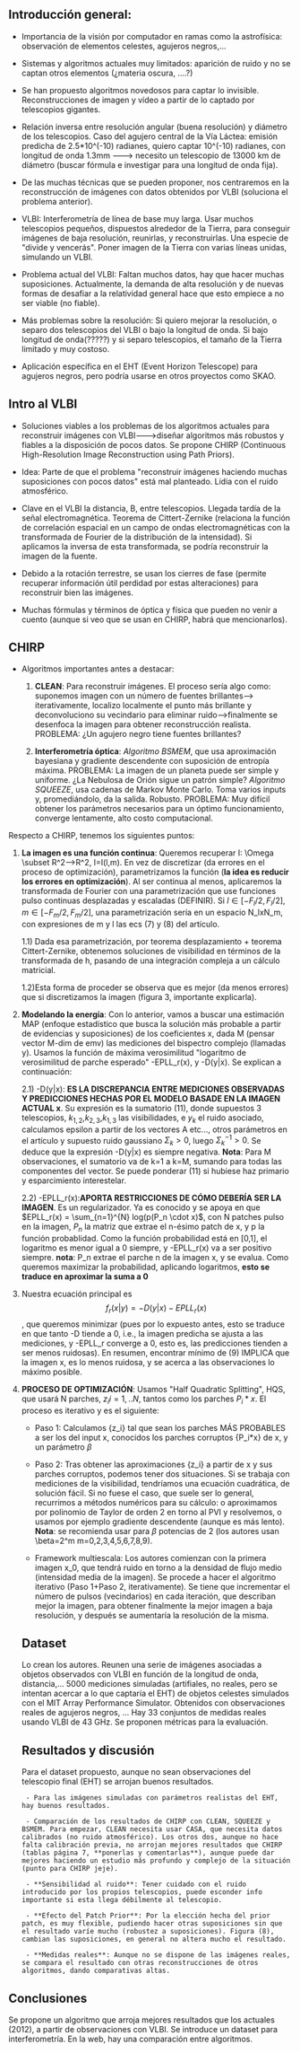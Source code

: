 ## Introducción general:

- Importancia de la visión por computador en ramas como la astrofísica: observación de elementos celestes, agujeros negros,...

- Sistemas y algoritmos actuales muy limitados: aparición de ruido y no se captan otros elementos (¿materia oscura, ....?)

- Se han propuesto algoritmos novedosos para captar lo invisible. Reconstrucciones de imagen y vídeo a partir de lo captado por telescopios gigantes.

- Relación inversa entre resolución angular (buena resolución) y diámetro de los telescopios. Caso del agujero central de la Vía Láctea: emisión predicha de 2.5*10^(-10) radianes, quiero captar 10^(-10) radianes, con longitud de onda 1.3mm ---> necesito un telescopio de 13000 km de diámetro (buscar fórmula e investigar para una longitud de onda fija).

- De las muchas técnicas que se pueden proponer, nos centraremos en la reconstrucción de imágenes con datos obtenidos por VLBI (soluciona el problema anterior).

- VLBI: Interferometría de línea de base muy larga. Usar muchos telescopios pequeños, dispuestos alrededor de la Tierra, para conseguir imágenes de baja resolución, reunirlas, y reconstruirlas. Una especie de "divide y vencerás". Poner imagen de la Tierra con varias líneas unidas, simulando un VLBI.

- Problema actual del VLBI: Faltan muchos datos, hay que hacer muchas suposiciones. Actualmente, la demanda de alta resolución y de nuevas formas de desafiar a la relatividad general hace que esto empiece a no ser viable (no fiable).

- Más problemas sobre la resolución: Si quiero mejorar la resolución, o separo dos telescopios del VLBI o bajo la longitud de onda. Si bajo longitud de onda(?????) y si separo telescopios, el tamaño de la Tierra limitado y muy costoso.

- Aplicación específica en el EHT (Event Horizon Telescope) para agujeros negros, pero podría usarse en otros proyectos como SKAO.

## Intro al VLBI

- Soluciones viables a los problemas de los algoritmos actuales para reconstruir imágenes con VLBI--->diseñar algoritmos más robustos y fiables a la disposición de pocos datos. Se propone CHIRP (Continuous High-Resolution Image Reconstruction using Path Priors).

- Idea: Parte de que el problema "reconstruir imágenes haciendo muchas suposiciones con pocos datos" está mal planteado. Lidia con el ruido atmosférico.

- Clave en el VLBI la distancia, B, entre telescopios. Llegada tardía de la señal electromagnética. Teorema de Cittert-Zernike (relaciona la función de correlación espacial en un campo de ondas electromagnéticas con la transformada de Fourier de la distribución de la intensidad). Si aplicamos la inversa de esta transformada, se podría reconstruir la imagen de la fuente.

- Debido a la rotación terrestre, se usan los cierres de fase (permite recuperar información útil perdidad por estas alteraciones) para reconstruir bien las imágenes.

- Muchas fórmulas y términos de óptica y física que pueden no venir a cuento (aunque si veo que se usan en CHIRP, habrá que mencionarlos).

## CHIRP

- Algoritmos importantes antes a destacar:
    1) **CLEAN**: Para reconstruir imágenes. El proceso sería algo como: suponemos imagen con un número de fuentes brillantes--> iterativamente, localizo localmente el punto más brillante y deconvoluciono su vecindario para eliminar ruido-->finalmente se desenfoca la imagen para obtener reconstrucción realista. PROBLEMA: ¿Un agujero negro tiene fuentes brillantes?

    2) **Interferometría óptica**: *Algoritmo BSMEM*, que usa aproximación bayesiana y gradiente descendente con suposición de entropía máxima. PROBLEMA: La imagen de un planeta puede ser simple y uniforme. ¿La Nebulosa de Orión sigue un patrón simple? *Algoritmo SQUEEZE*, usa cadenas de Markov Monte Carlo. Toma varios inputs y, promediándolo, da la salida. Robusto. PROBLEMA: Muy difícil obtener los parámetros necesarios para un óptimo funcionamiento, converge lentamente, alto costo computacional.


Respecto a CHIRP, tenemos los siguientes puntos:
1) **La imagen es una función continua**:  Queremos recuperar I: \Omega \subset R^2-->R^2, I=I(l,m). En vez de discretizar (da errores en el proceso de optimización), parametrizamos la función (**la idea es reducir los errores en optimización**). Al ser continua al menos, aplicaremos la transformada de Fourier con una parametrización que use funciones pulso continuas desplazadas y escaladas (DEFINIR). Si $l \in [-F_l/2,F_l/2]$, $m \in [-F_m/2,F_m/2]$, una parametrización sería en un espacio N_lxN_m, con expresiones de m y l las ecs (7) y (8) del artículo. 

    1.1) Dada esa parametrización, por teorema desplazamiento + teorema Cittert-Zernike, obtenemos soluciones de visibilidad en términos de la transformada de h, pasando de una integración compleja a un cálculo matricial.

    1.2)Esta forma de proceder se observa que es mejor (da menos errores) que si discretizamos la imagen (figura 3, importante explicarla).

2) **Modelando la energía**: Con lo anterior, vamos a buscar una estimación MAP (enfoque estadístico que busca la solución más probable a partir de evidencias y suposiciones) de los coeficientes x, dada M (pensar vector M-dim de emv) las mediciones del bispectro complejo (llamadas y). Usamos la función de máxima verosimilitud "logaritmo de verosimilitud de parche esperado" -EPLL_r(x), y -D(y|x). Se explican a continuación:

    2.1) -D(y|x): **ES LA DISCREPANCIA ENTRE MEDICIONES OBSERVADAS Y PREDICCIONES HECHAS POR EL MODELO BASADE EN LA IMAGEN ACTUAL x**. Su expresión es la sumatorio (11), donde supuestos 3 telescopios, $k_{1,2}$,$k_{2,3}$,$k_{1,3}$ las visibilidades, e $y_k$ el ruido asociado, calculamos epsilon a partir de los vectores A etc..., otros parámetros en el artículo y supuesto ruido gaussiano $\Sigma_k > 0$, luego $\Sigma_k^{-1} > 0$. Se deduce que la expresión -D(y|x) es siempre negativa. **Nota**: Para M observaciones, el sumatorio va de k=1 a k=M, sumando para todas las componentes del vector. Se puede ponderar (11) si hubiese haz primario y esparcimiento interestelar.

    2.2) -EPLL_r(x):**APORTA RESTRICCIONES DE CÓMO DEBERÍA SER LA IMAGEN**. Es un regularizador. Ya es conocido y se apoya en que $EPLL_r(x) = \sum_{n=1}^{N} log(p(P_n \cdot x)$, con N patches pulso en la imagen, $P_n$ la matriz que extrae el n-ésimo patch de x, y p la función probablidad. Como la función probabilidad está en [0,1], el logaritmo es menor igual a 0 siempre, y -EPLL_r(x) va a ser positivo siempre. **nota**: P_n extrae el parche n de la imagen x, y se evalua. Como queremos maximizar la probabilidad, aplicando logaritmos, **esto se traduce en aproximar la suma a 0**

3) Nuestra ecuación principal es $$f_r(x|y) = -D(y|x) - EPLL_r(x)$$, que queremos minimizar (pues por lo expuesto antes, esto se traduce en que tanto -D tiende a 0, i.e., la imagen predicha se ajusta a las mediciones, y -EPLL_r converge a 0, esto es, las predicciones tienden a ser menos ruidosas). En resumen, encontrar mínimo de (9) IMPLICA que la imagen x, es lo menos ruidosa, y se acerca a las observaciones lo máximo posible.

4) **PROCESO DE OPTIMIZACIÓN**: Usamos "Half Quadratic Splitting", HQS, que usará N parches, ${z_i} i=1,..N$, tantos como los parches $P_i*x$. El proceso es iterativo y es el siguiente:
    - Paso 1: Calculamos {z_i} tal que sean los parches MÁS PROBABLES a ser los del input x, conocidos los parches corruptos {P_i*x} de x, y un parámetro $\beta$

    - Paso 2: Tras obtener las aproximaciones {z_i} a partir de x y sus parches corruptos, podemos tener dos situaciones. Si se trabaja con mediciones de la visibilidad, tendríamos una ecuación cuadrática, de solución fácil. Si no fuese el caso, que suele ser lo general, recurrimos a métodos numéricos para su cálculo: o aproximamos por polinomio de Taylor de orden 2 en torno al PVI y resolvemos, o usamos por ejemplo gradiente descendente (aunque es más lento). **Nota**: se recomienda usar para $\beta$ potencias de 2 (los autores usan \beta=2^m m=0,2,3,4,5,6,7,8,9).

    - Framework multiescala: Los autores comienzan con la primera imagen x_0, que tendrá ruido en torno a la densidad de flujo medio (intensidad media de la imagen). Se procede a hacer el algoritmo iterativo (Paso 1+Paso 2, iterativamente). Se tiene que incrementar el número de pulsos (vecindarios) en cada iteración, que describan mejor la imagen, para obtener finalmente la mejor imagen a baja resolución, y después se aumentaría la resolución de la misma. 

    ## Dataset

    Lo crean los autores. Reunen una serie de imágenes asociadas a objetos observados con VLBI en función de la longitud de onda, distancia,... 5000 mediciones simuladas (artifiales, no reales, pero se intentan acercar a lo que captaría el EHT) de objetos celestes simulados con el MIT Array Performance Simulator. Obtenidos con observaciones reales de agujeros negros, ... Hay 33 conjuntos de medidas reales usando VLBI de 43 GHz. Se proponen métricas para la evaluación.

    ## Resultados y discusión

    Para el dataset propuesto, aunque no sean observaciones del telescopio final (EHT) se arrojan buenos resultados.

        - Para las imágenes simuladas con parámetros realistas del EHT, hay buenos resultados. 

        - Comparación de los resultados de CHIRP con CLEAN, SQUEEZE y BSMEM. Para empezar, CLEAN necesita usar CASA, que necesita datos calibrados (no ruido atmosférico). Los otros dos, aunque no hace falta calibración previa, no arrojan mejores resultados que CHIRP (tablas página 7, **ponerlas y comentarlas**), aunque puede dar mejores haciendo un estudio más profundo y complejo de la situación (punto para CHIRP jeje).

        - **Sensibilidad al ruido**: Tener cuidado con el ruido introducido por los propios telescopios, puede esconder info importante si esta llega débilmente al telescopio.

        - **Efecto del Patch Prior**: Por la elección hecha del prior patch, es muy flexible, pudiendo hacer otras suposiciones sin que el resultado varíe mucho (robustez a suposiciones). Figura (8), cambian las suposiciones, en general no altera mucho el resultado.

        - **Medidas reales**: Aunque no se dispone de las imágenes reales, se compara el resultado con otras reconstrucciones de otros algoritmos, dando comparativas altas.

## Conclusiones

Se propone un algoritmo que arroja mejores resultados que los actuales (2012), a partir de observaciones con VLBI. Se introduce un dataset para interferometría. En la web, hay una comparación entre algoritmos.
